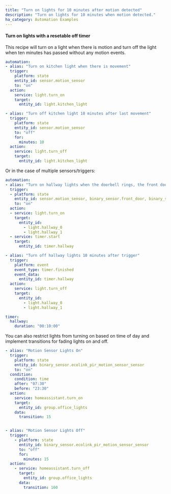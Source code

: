 ```yaml
---
title: "Turn on lights for 10 minutes after motion detected"
description: "Turn on lights for 10 minutes when motion detected."
ha_category: Automation Examples
---
```


#### Turn on lights with a resetable off timer

This recipe will turn on a light when there is motion and turn off the light when ten minutes has passed without any motion events.

```yaml
automation:
- alias: "Turn on kitchen light when there is movement"
  trigger:
    platform: state
    entity_id: sensor.motion_sensor
    to: "on"
  action:
    service: light.turn_on
    target:
      entity_id: light.kitchen_light

- alias: "Turn off kitchen light 10 minutes after last movement"
  trigger:
    platform: state
    entity_id: sensor.motion_sensor
    to: "off"
    for:
      minutes: 10
  action:
    service: light.turn_off
    target:
      entity_id: light.kitchen_light
```

Or in the case of multiple sensors/triggers:

```yaml
automation:
- alias: "Turn on hallway lights when the doorbell rings, the front door opens or if there is movement"
  trigger:
  - platform: state
    entity_id: sensor.motion_sensor, binary_sensor.front_door, binary_sensor.doorbell
    to: "on"
  action:
  - service: light.turn_on
    target:
      entity_id:
        - light.hallway_0
        - light.hallway_1
  - service: timer.start
    target:
      entity_id: timer.hallway

- alias: "Turn off hallway lights 10 minutes after trigger"
  trigger:
    platform: event
    event_type: timer.finished
    event_data:
      entity_id: timer.hallway
  action:
    service: light.turn_off
    target:
      entity_id:
        - light.hallway_0
        - light.hallway_1

timer:
  hallway:
    duration: "00:10:00"
```

You can also restrict lights from turning on based on time of day and implement transitions for fading lights on and off.

```yaml
- alias: "Motion Sensor Lights On"
  trigger:
    platform: state
    entity_id: binary_sensor.ecolink_pir_motion_sensor_sensor
    to: "on"
  condition: 
    condition: time
    after: "07:30"
    before: "23:30"
  action:
    service: homeassistant.turn_on
    target:
      entity_id: group.office_lights
    data: 
      transition: 15


- alias: "Motion Sensor Lights Off"
  trigger:
    - platform: state
      entity_id: binary_sensor.ecolink_pir_motion_sensor_sensor
      to: "off"
      for:
        minutes: 15
  action:
    - service: homeassistant.turn_off
      target:
        entity_id: group.office_lights
      data: 
        transition: 160
```

